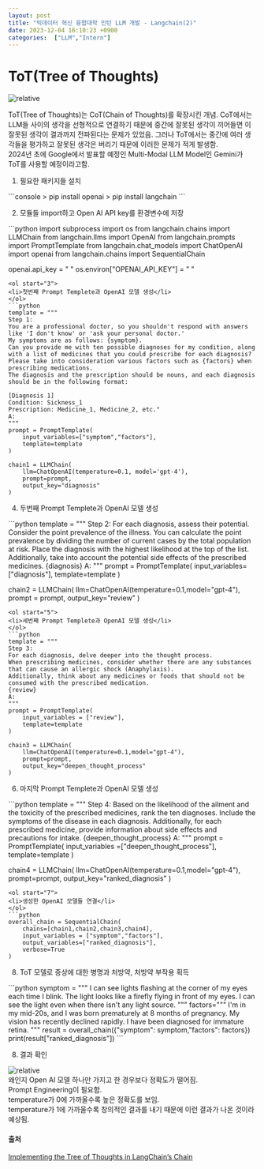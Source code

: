 ```yaml
---
layout: post
title: "빅데이터 혁신 융합대학 인턴 LLM 개발 - Langchain(2)"
date: 2023-12-04 16:10:23 +0900
categories:  ["LLM","Intern"]
---
```

# ToT(Tree of Thoughts)
<img class="picture"  src='{{ "public/img/ToT.png" | relative_url }}' alt='relative'/><br>
<div class="explain">
ToT(Tree of Thoughts)는 CoT(Chain of Thoughts)를 확장시킨 개념.
CoT에서는 LLM들 사이의 생각을 선형적으로 연결하기 때문에 중간에 잘못된 생각이 끼어들면 이 잘못된 생각이 결과까지 전파된다는 문제가 있었음. 그러나 ToT에서는 중간에 여러 생각들을 평가하고 잘못된 생각은 버리기 때문에 이러한 문제가 적게 발생함.<br>
2024년 초에 Google에서 발표할 예정인 Multi-Modal LLM Model인 Gemini가 ToT를 사용할 예정이라고함.
</div>
<ol>
<li>필요한 패키지들 설치</li>
</ol>
```console
> pip install openai
> pip install langchain
```
<ol start="2">
<li>모듈들 import하고 Open AI API key를 환경변수에 저장</li>
</ol>
```python
import subprocess
import os
from langchain.chains import LLMChain
from langchain.llms import OpenAI
from langchain.prompts import PromptTemplate
from langchain.chat_models import ChatOpenAI
import openai
from langchain.chains import SequentialChain


openai.api_key = " "
os.environ["OPENAI_API_KEY"] = " "
```
<ol start="3">
<li>첫번째 Prompt Templete과 OpenAI 모델 생성</li>
</ol>
```python
template = """
Step 1:
You are a professional doctor, so you shouldn't respond with answers like 'I don't know' or 'ask your personal doctor.'
My symptoms are as follows: {symptom}.
Can you provide me with ten possible diagnoses for my condition, along with a list of medicines that you could prescribe for each diagnosis?
Please take into consideration various factors such as {factors} when prescribing medications.
The diagnosis and the prescription should be nouns, and each diagnosis should be in the following format:

[Diagnosis 1]
Condition: Sickness_1
Prescription: Medicine_1, Medicine_2, etc."
A:
"""
prompt = PromptTemplate(
    input_variables=["symptom","factors"],
    template=template
)

chain1 = LLMChain(
    llm=ChatOpenAI(temperature=0.1, model='gpt-4'),
    prompt=prompt,
    output_key="diagnosis"
)
```
<ol start="4">
<li>두번째 Prompt Templete과 OpenAI 모델 생성</li>
</ol>
```python
template = """
Step 2:
For each diagnosis, assess their potential.
Consider the point prevalence of the illness.
You can calculate the point prevalence by dividing the number of current cases by the total population at risk.
Place the diagnosis with the highest likelihood at the top of the list.
Additionally, take into account the potential side effects of the prescribed medicines.
{diagnosis}
A:
"""
prompt = PromptTemplate(
    input_variables=["diagnosis"],
    template=template
)

chain2 = LLMChain(
    llm=ChatOpenAI(temperature=0.1,model="gpt-4"),
    prompt = prompt,
    output_key="review"
)
```
<ol start="5">
<li>세번째 Prompt Templete과 OpenAI 모델 생성</li>
</ol>
```python
template = """
Step 3:
For each diagnosis, delve deeper into the thought process.
When prescribing medicines, consider whether there are any substances that can cause an allergic shock (Anaphylaxis).
Additionally, think about any medicines or foods that should not be consumed with the prescribed medication.
{review}
A:
"""
prompt = PromptTemplate(
    input_variables = ["review"],
    template=template
)

chain3 = LLMChain(
    llm=ChatOpenAI(temperature=0.1,model="gpt-4"),
    prompt=prompt,
    output_key="deepen_thought_process"
)
```
<ol start="6">
<li>마지막 Prompt Templete과 OpenAI 모델 생성</li>
</ol>
```python
template = """
Step 4:
Based on the likelihood of the ailment and the toxicity of the prescribed medicines, rank the ten diagnoses.
Include the symptoms of the disease in each diagnosis.
Additionally, for each prescribed medicine, provide information about side effects and precautions for intake.
{deepen_thought_process}
A:
"""
prompt = PromptTemplate(
    input_variables =["deepen_thought_process"],
    template=template
)

chain4 = LLMChain(
    llm=ChatOpenAI(temperature=0.1,model="gpt-4"),
    prompt=prompt,
    output_key="ranked_diagnosis"
)
```
<ol start="7">
<li>생성한 OpenAI 모델들 연결</li>
</ol>
```python
overall_chain = SequentialChain(
    chains=[chain1,chain2,chain3,chain4],
    input_variables = ["symptom","factors"],
    output_variables=["ranked_diagnosis"],
    verbose=True
)
```
<ol start="8">
<li>ToT 모델로 증상에 대한 병명과 처방약, 처방약 부작용 획득</li>
</ol>
```python
symptom = """
I can see lights flashing at the corner of my eyes each time I blink.
The light looks like a firefly flying in front of my eyes.
I can see the light even when there isn't any light source.
"""
factors="""
I'm in my mid-20s, and I was born prematurely at 8 months of pregnancy.
My vision has recently declined rapidly. I have been diagnosed for immature retina.
"""
result = overall_chain({"symptom": symptom,"factors": factors})
print(result["ranked_diagnosis"])
```
<ol start="8">
<li>결과 확인</li>
</ol>
<img class="picture"  src='{{ "public/img/result2.png" | relative_url }}' alt='relative'/><br>
<div class="explain">
왜인지 Open AI 모델 하나만 가지고 한 경우보다 정확도가 떨어짐.<br>
Prompt Engineering이 필요함.<br>
temperature가 0에 가까울수록 높은 정확도를 보임.<br>
temperature가 1에 가까울수록 창의적인 결과를 내기 때문에 이런 결과가 나온 것이라 예상됨.
<div>
<h4>출처</h4>
<a href="https://medium.com/@astropomeai/implementing-the-tree-of-thoughts-in-langchains-chain-f2ebc5864fac">Implementing the Tree of Thoughts in LangChain’s Chain</a>
